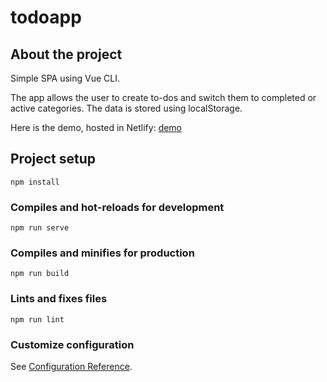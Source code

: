 # todoapp

## About the project

Simple SPA using Vue CLI.

The app allows the user to create to-dos and switch them to completed or active categories. The data is stored using localStorage.

Here is the demo, hosted in Netlify: [demo](https://todoapp-matiasurielgluck.netlify.app/)

## Project setup
```
npm install
```

### Compiles and hot-reloads for development
```
npm run serve
```

### Compiles and minifies for production
```
npm run build
```

### Lints and fixes files
```
npm run lint
```

### Customize configuration
See [Configuration Reference](https://cli.vuejs.org/config/).
